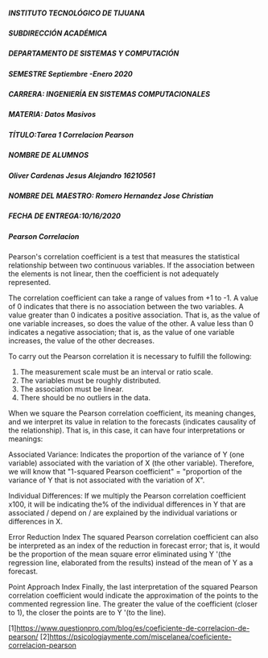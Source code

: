 #####  INSTITUTO TECNOLÓGICO DE TIJUANA
#####  SUBDIRECCIÓN ACADÉMICA

##### DEPARTAMENTO DE SISTEMAS Y COMPUTACIÓN

##### SEMESTRE Septiembre -Enero 2020

 
##### CARRERA: INGENIERÍA EN SISTEMAS COMPUTACIONALES
#####  MATERIA: Datos Masivos

##### TÍTULO:Tarea 1 Correlacion Pearson
 


##### NOMBRE DE ALUMNOS
#####  Oliver Cardenas Jesus Alejandro 16210561

#####  NOMBRE DEL MAESTRO: Romero Hernandez Jose Christian
##### FECHA DE ENTREGA:10/16/2020


##### Pearson Correlacion
Pearson's correlation coefficient is a test that measures the statistical relationship between two continuous variables. If the association between the elements is not linear, then the coefficient is not adequately represented.

The correlation coefficient can take a range of values ​​from +1 to -1. A value of 0 indicates that there is no association between the two variables. A value greater than 0 indicates a positive association. That is, as the value of one variable increases, so does the value of the other. A value less than 0 indicates a negative association; that is, as the value of one variable increases, the value of the other decreases.

To carry out the Pearson correlation it is necessary to fulfill the following:
1. The measurement scale must be an interval or ratio scale.
2. The variables must be roughly distributed.
3. The association must be linear.
4. There should be no outliers in the data.


When we square the Pearson correlation coefficient, its meaning changes, and we interpret its value in relation to the forecasts (indicates causality of the relationship). That is, in this case, it can have four interpretations or meanings:


Associated Variance:
Indicates the proportion of the variance of Y (one variable) associated with the variation of X (the other variable). Therefore, we will know that "1-squared Pearson coefficient" = "proportion of the variance of Y that is not associated with the variation of X".

Individual Differences:
If we multiply the Pearson correlation coefficient x100, it will be indicating the% of the individual differences in Y that are associated / depend on / are explained by the individual variations or differences in X.

Error Reduction Index
The squared Pearson correlation coefficient can also be interpreted as an index of the reduction in forecast error; that is, it would be the proportion of the mean square error eliminated using Y '(the regression line, elaborated from the results) instead of the mean of Y as a forecast.

Point Approach Index
Finally, the last interpretation of the squared Pearson correlation coefficient would indicate the approximation of the points to the commented regression line. The greater the value of the coefficient (closer to 1), the closer the points are to Y '(to the line).

[1]https://www.questionpro.com/blog/es/coeficiente-de-correlacion-de-pearson/
[2]https://psicologiaymente.com/miscelanea/coeficiente-correlacion-pearson

